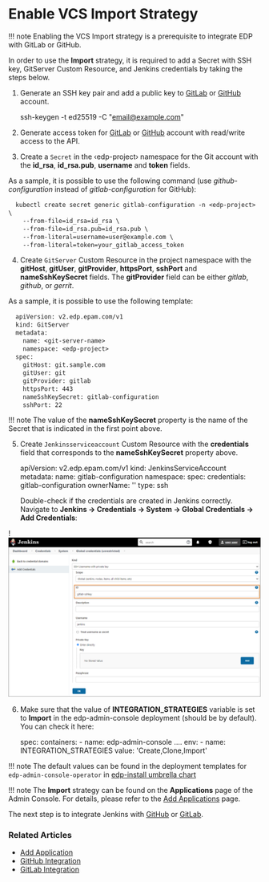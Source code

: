 # Enable VCS Import Strategy

!!! note
    Enabling the VCS Import strategy is a prerequisite to integrate EDP with GitLab or GitHub.

In order to use the **Import** strategy, it is required to add a Secret with SSH key, GitServer Custom Resource, and Jenkins credentials by taking the steps below.

1. Generate an SSH key pair and add a public key to [GitLab](https://docs.gitlab.com/ee/ssh/) or [GitHub](https://docs.github.com/en/authentication/connecting-to-github-with-ssh/generating-a-new-ssh-key-and-adding-it-to-the-ssh-agent) account.

      ssh-keygen -t ed25519 -C "email@example.com"

2. Generate access token for [GitLab](https://docs.gitlab.com/ee/user/profile/personal_access_tokens.html) or [GitHub](https://docs.github.com/en/authentication/keeping-your-account-and-data-secure/creating-a-personal-access-token) account with read/write access to the API.

3. Create a `Secret` in the &#8249;edp-project&#8250; namespace for the Git account with the **id_rsa**, **id_rsa.pub**, **username** and **token** fields.

  As a sample, it is possible to use the following command (use *github-configuration* instead of *gitlab-configuration* for GitHub):

      kubectl create secret generic gitlab-configuration -n <edp-project> \
        --from-file=id_rsa=id_rsa \
        --from-file=id_rsa.pub=id_rsa.pub \
        --from-literal=username=user@example.com \
        --from-literal=token=your_gitlab_access_token

4. Create `GitServer` Custom Resource in the project namespace with the **gitHost**, **gitUser**, **gitProvider**, **httpsPort**, **sshPort** and **nameSshKeySecret** fields. The **gitProvider** field can be either *gitlab*, *github*, or *gerrit*.

  As a sample, it is possible to use the following template:

      apiVersion: v2.edp.epam.com/v1
      kind: GitServer
      metadata:
        name: <git-server-name>
        namespace: <edp-project>
      spec:
        gitHost: git.sample.com
        gitUser: git
        gitProvider: gitlab
        httpsPort: 443
        nameSshKeySecret: gitlab-configuration
        sshPort: 22

  !!! note
      The value of the **nameSshKeySecret** property is the name of the Secret that is indicated in the first point above.

5. Create `Jenkinsserviceaccount` Custom Resource with the **credentials** field that corresponds to the **nameSshKeySecret** property above.

      apiVersion: v2.edp.epam.com/v1
      kind: JenkinsServiceAccount
      metadata:
        name: gitlab-configuration
        namespace: <edp-project>
      spec:
        credentials: gitlab-configuration
        ownerName: ''
        type: ssh

    Double-check if the credentials are created in Jenkins correctly. Navigate to **Jenkins -> Credentials -> System -> Global Credentials -> Add Credentials**:

  !![Jenkins credential](../assets/operator-guide/add-credentials.png "Jenkins credential")

6. Make sure that the value of **INTEGRATION_STRATEGIES** variable is set to **Import** in the edp-admin-console deployment (should be by default). You can check it here:

      spec:
        containers:
          - name: edp-admin-console
          ....
            env:
              - name: INTEGRATION_STRATEGIES
                value: 'Create,Clone,Import'

  !!! note
      The default values can be found in the deployment templates for `edp-admin-console-operator` in [edp-install umbrella chart](https://github.com/epam/edp-install/blob/master/deploy-templates/values.yaml)

!!! note
    The **Import** strategy can be found on the **Applications** page of the Admin Console. For details, please refer to the [Add Applications](../user-guide/add-application.md) page.

The next step is to integrate Jenkins with [GitHub](github-integration.md) or [GitLab](gitlab-integration.md).

### Related Articles

* [Add Application](../user-guide/add-application.md)
* [GitHub Integration](github-integration.md)
* [GitLab Integration](gitlab-integration.md)
